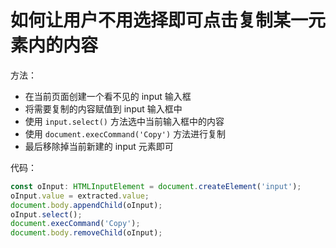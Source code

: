 # 如何让用户不用选择即可点击复制某一元素内的内容

方法：
- 在当前页面创建一个看不见的 input 输入框
- 将需要复制的内容赋值到 input 输入框中
- 使用 `input.select()` 方法选中当前输入框中的内容
- 使用 `document.execCommand('Copy')` 方法进行复制
- 最后移除掉当前新建的 input 元素即可

代码：
```ts
const oInput: HTMLInputElement = document.createElement('input');
oInput.value = extracted.value;
document.body.appendChild(oInput);
oInput.select();
document.execCommand('Copy');
document.body.removeChild(oInput);
```


